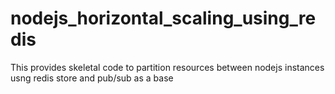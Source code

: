 # nodejs_horizontal_scaling_using_redis
This provides skeletal code to partition resources between nodejs instances usng redis store and pub/sub as a base
